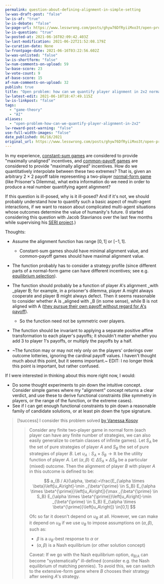 ```yaml
---
permalink: question-about-defining-alignment-in-simple-setting
lw-was-draft-post: "false"
lw-is-af: "true"
lw-is-debate: "false"
lw-page-url: https://www.lesswrong.com/posts/ghyw76DfRyiiMxo3t/open-problem-how-can-we-quantify-player-alignment-in-2x2
lw-is-question: "true"
lw-posted-at: 2021-06-16T02:09:42.403Z
lw-last-modification: 2021-06-22T21:52:08.179Z
lw-curation-date: None
lw-frontpage-date: 2021-06-16T03:22:56.602Z
lw-was-unlisted: "false"
lw-is-shortform: "false"
lw-num-comments-on-upload: 59
lw-base-score: 23
lw-vote-count: 9
af-base-score: 15
af-num-comments-on-upload: 32
publish: true
title: "Open problem: how can we quantify player alignment in 2x2 normal-form games?"
lw-latest-edit: 2021-06-18T18:47:49.115Z
lw-is-linkpost: "false"
tags: 
  - "game-theory"
  - "AI"
aliases: 
  - "open-problem-how-can-we-quantify-player-alignment-in-2x2"
lw-reward-post-warning: "false"
use-full-width-images: "false"
date_published: 06/16/2021
original_url: https://www.lesswrong.com/posts/ghyw76DfRyiiMxo3t/open-problem-how-can-we-quantify-player-alignment-in-2x2
---
```

In my experience, [constant-sum games](http://www.cs.umd.edu/~hajiagha/474GT13/Lecture09102013.pdf) are considered to provide "maximally unaligned" incentives, and [common-payoff games](http://www.cs.umd.edu/~hajiagha/474GT13/Lecture09102013.pdf) are considered to provide "maximally aligned" incentives. How do we quantitatively interpolate between these two extremes? That is, given an arbitrary $2×2$  payoff table representing a two-player [normal-form game](https://en.wikipedia.org/wiki/Normal-form_game) (like Prisoner's Dilemma), what extra information do we need in order to produce a real number quantifying agent alignment? 

If this question is ill-posed, why is it ill-posed? And if it's not, we should probably understand how to quantify such a basic aspect of multi-agent interactions, if we want to reason about complicated multi-agent situations whose outcomes determine the value of humanity's future. (I started considering this question with Jacob Stavrianos over the last few months while supervising his [SERI project](/formalizing-alignment-in-game-theory).)

Thoughts:

- Assume the alignment function has range $[0,1]$ or $[-1,1]$.
  - Constant-sum games should have minimal alignment value, and common-payoff games should have maximal alignment value.

- The function probably has to consider a strategy profile (since different parts of a normal-form game can have different incentives; see e.g. [equilibrium selection](https://en.wikipedia.org/wiki/Equilibrium_selection)).
- The function should probably be a function of player A's alignment _with _player B; for example, in a prisoner's dilemma, player A might always cooperate and player B might always defect. Then it seems reasonable to consider whether A is _aligned with _B (in some sense), while B is not aligned with A ([they pursue their own payoff without regard for A's payoff](/game-theoretic-definition-of-deception)).
  - So the function need not be symmetric over players.

- The function should be invariant to applying a separate positive affine transformation to each player's payoffs; it shouldn't matter whether you add 3 to player 1's payoffs, or multiply the payoffs by a half.
- ~The function may or may not rely only on the players' orderings over outcome lotteries, ignoring the cardinal payoff values. I haven't thought much about this point, but it seems important.~ EDIT: I no longer think this point is important, but rather confused.

If I were interested in thinking about this more right now, I would:

- Do some thought experiments to pin down the intuitive concept. Consider simple games where my "alignment" concept returns a clear verdict, and use these to derive functional constraints (like symmetry in players, or the range of the function, or the extreme cases).
- See if I can get enough functional constraints to pin down a reasonable family of candidate solutions, or at least pin down the type signature.

> [!success] I consider this problem solved [by Vanessa Kosoy](https://www.lesswrong.com/posts/ghyw76DfRyiiMxo3t/open-problem-how-can-we-quantify-player-alignment-in-2x2?commentId=6iqiFB2fJ7wfPsMJm)
> > Consider any finite two-player game in normal form (each player can have any finite number of strategies, we can also easily generalize to certain classes of infinite games). Let $S_A$ be the set of pure strategies of player $A$ and $S_B$ the set of pure strategies of player $B$. Let $u_A: S_A \times S_B \rightarrow \mathbb{R}$ be the utility function of player $A$. Let $(\alpha, \beta) \in \Delta S_A \times \Delta S_B$ be a particular (mixed) outcome. Then the alignment of player $B$ with player $A$ in this outcome is defined to be:
>   > 
>  >  $$
>  >  a_{B / A}(\alpha, \beta):=\frac{E_{\alpha \times \beta}\left[u_A\right]-\min _{\beta^{\prime} \in S_B} E_{\alpha \times \beta^{\prime}}\left[u_A\right]}{\max _{\beta^{\prime} \in S_B} E_{\alpha \times \beta^{\prime}}\left[u_A\right]-\min _{\beta^{\prime} \in S_B} E_{\alpha \times \beta^{\prime}}\left[u_A\right]} \in[0,1]
>  >  $$
>  >  
>  >  
>  >  Ofc so far it doesn't depend on $u_B$ at all. However, we can make it depend on $u_B$ if we use $u_B$ to impose assumptions on $(\alpha, \beta)$, such as:
>  >  - $\beta$ is a $u_B$-best response to $\alpha$ or
>  >  - $(\alpha, \beta)$ is a Nash equilibrium (or other solution concept)
>  >  
>   > Caveat: If we go with the Nash equilibrium option, $a_{B / A}$ can become "systematically" ill-defined (consider e.g. the Nash equilibrium of matching pennies). To avoid this, we can switch to the extensive-form game where $B$ chooses their strategy after seeing $A$'s strategy.